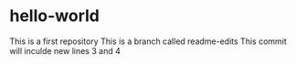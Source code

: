 # hello-world
This is a first repository
This is a branch called readme-edits
This commit will inculde new lines 3 and 4
